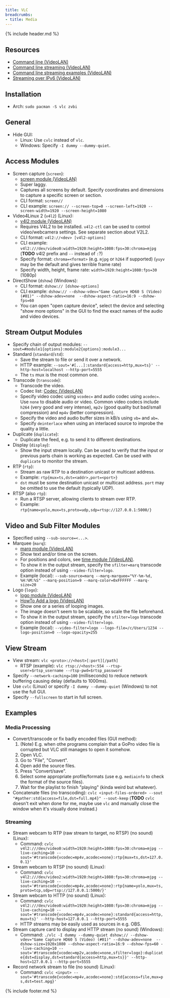 ```yaml
---
title: VLC
breadcrumbs:
- title: Media
---
```

{% include header.md %}

## Resources

- [Command line (VideoLAN)](https://wiki.videolan.org/Documentation:Command_line/)
- [Command line streaming (VideoLAN)](https://wiki.videolan.org/Documentation:Streaming_HowTo/Advanced_Streaming_Using_the_Command_Line/)
- [Command line streaming examples (VideoLAN)](https://wiki.videolan.org/Documentation:Streaming_HowTo/Command_Line_Examples/)
- [Streaming over IPv6 (VideoLAN)](https://wiki.videolan.org/Documentation:Streaming_HowTo/Streaming_over_IPv6/)

## Installation

- Arch: `sudo pacman -S vlc zvbi`

## General

- Hide GUI:
    - Linux: Use `cvlc` instead of `vlc`.
    - Windows: Specify `-I dummy --dummy-quiet`.

## Access Modules

- Screen capture (`screen`):
    - [screen module (VideoLAN)](https://wiki.videolan.org/Documentation:Modules/screen/)
    - Super laggy.
    - Captures all screens by default. Specify coordinates and dimensions to capture a specific screen or section.
    - CLI format: `screen//`
    - CLI example: `screen:// --screen-top=0 --screen-left=1920 --screen-width=1920 --screen-height=1080`
- Video4Linux 2 (`v4l2`) (Linux):
    - [v4l2 module (VideoLAN)](https://wiki.videolan.org/Documentation:Modules/v4l2/)
    - Requires V4L2 to be installed. `v4l2-ctl` can be used to control video/webcamera settings. See separate section about V2L2.
    - CLI format: `v4l2://<dev> [v4l2-options]`
    - CLI example: `v4l2:///dev/video0:width=1920:height=1080:fps=30:chroma=mjpg` (**TODO** v4l2 prefix and `--` instead of `:`?)
    - Specify format: `chroma=<format>` (e.g. `mjpg` or `h264` if supported) (`yuyv` may be the default and gives terrible frame rate)
    - Specify width, height, frame rate: `width=1920:height=1080:fps=30` (1080p)
- DirectShow (`dshow`) (Windows):
    - CLI format: `dshow:// [dshow-options]`
    - CLI example: `dshow:// --dshow-vdev="Game Capture HD60 S (Video) (#01)" --dshow-adev=none  --dshow-aspect-ratio=16:9 --dshow-fps=60`
    - You can open "open capture device", select the device and selecting "show more options" in the GUI to find the exact names of the audio and video devices.

## Stream Output Modules

- Specify chain of output modules: `--sout=#module1{options}:module2{options}:module3...`
- Standard (`standard`/`std`):
    - Save the stream to file or send it over a network.
    - HTTP example: `--sout='#[...]:standard{access=http,mux=ts}' --http-host=localhost --http-port=5555`
    - The `ts` mux is the most common one.
- Transcode (`transcode`):
    - Transcode the video.
    - Codec list: [Codec (VideoLAN)](https://wiki.videolan.org/Codec/)
    - Specify video codec using `vcodec=` and audio codec using `acodec=`. Use `none` to disable audio or video. Common video codecs include `h264` (very good and very intense), `mp2v` (good quality but bad/small compression) and `mp4v` (better compression).
    - Specify the video and audio buffer sizes in kB/s using `vb=` and `ab=`.
    - Specify `deinterlace` when using an interlaced source to improbe the quality a little.
- Duplicate (`duplicate`):
    - Duplicate the feed, e.g. to send it to different destinations.
- Display (`display`):
    - Show the input stream locally. Can be used to verify that the input or previous parts chain is working as expected. Can be used with `duplicate` to monitor the stream.
- RTP (`rtp`):
    - Stream as raw RTP to a destination unicast or multicast address.
    - Example: `rtp{mux=ts,dst=<addr>,port=<port>}`
    - `dst` must be some destination unicast or multicast address. `port` may be omitted to use the default (typically UDP).
- RTSP (also `rtp`):
    - Run a RTSP server, allowing clients to stream over RTP.
    - Example: `rtp{name=yolo,mux=ts,proto=udp,sdp=rtsp://127.0.0.1:5000/}`

## Video and Sub Filter Modules

- Specified using `--sub-source=<...>`.
- Marquee (`marq`):
    - [marq module (VideoLAN)](https://wiki.videolan.org/Documentation:Modules/marq/)
    - Show text and/or time on the screen.
    - For positions and colors, see [time module (VideoLAN)](https://wiki.videolan.org/Documentation:Modules/time/).
    - To show it in the output stream, specify the `sfilter=marq` transcode option instead of using `--video-filter=logo`.
    - Example (local): `--sub-source=marq --marq-marquee="%Y-%m-%d, %H:%M:%S" --marq-position=9 --marq-color=0xFFFFFF --marq-size=20`
- Logo (`logo`):
    - [logo module (VideoLAN)](https://wiki.videolan.org/Documentation:Modules/logo/)
    - [HowTo Add a logo (VideoLAN)](https://wiki.videolan.org/VLC_HowTo/Add_a_logo/)
    - Show one or a series of looping images.
    - The image doesn't seem to be scalable, so scale the file beforehand.
    - To show it in the output stream, specify the `sfilter=logo` transcode option instead of using `--video-filter=logo`.
    - Example (local): `--video-filter=logo --logo-file=/c/Users/1234 --logo-position=0 --logo-opacity=255`

## View Stream

- View stream: `vlc <proto>://<host>[:port][/path]`
    - RTSP (example): `vlc rtsp://<host>:554 --rtsp-user=$rtsp_username --rtsp-pwd=$rtsp_password`
- Specify `--network-caching=100` (milliseconds) to reduce network buffering causing delay (defaults to 1000ms).
- Use `cvlc` (Linux) or specify `-I dummy --dummy-quiet` (Windows) to not use the full GUI.
- Specify `--fullscreen` to start in full screen.

## Examples

### Media Processing

- Convert/transcode or fix badly encoded files (GUI method):
    1. (Note) E.g. when othe programs complain that a GoPro video file is corrupted but VLC still manages to open it somehow.
    1. Open VLC.
    1. Go to "File", "Convert".
    1. Open add the source files.
    1. Press "Convert/save".
    1. Select some appropriate profile/formats (use e.g. `mediainfo` to check the format of the source files).
    1. Wait for the playlist to finish "playing" (kinda weird but whatever).
- Concatenate files (no transcoding): `cvlc <input-files-ordered> --sout "#gather:std{access=file,dst=full.mp4}" --sout-keep` (**TODO** `cvlc` doesn't exit when done for me, maybe use `vlc` and manually close the window when it's visually done instead.)

### Streaming

- Stream webcam to RTP (raw stream to target, no RTSP) (no sound) (Linux):
    - Command: `cvlc v4l2:///dev/video0:width=1920:height=1080:fps=30:chroma=mjpg --live-caching=10 --sout='#transcode{vcodec=mp4v,acodec=none}:rtp{mux=ts,dst=127.0.0.1}'`
- Stream webcam to RTSP (no sound) (Linux):
    - Command: `cvlc v4l2:///dev/video2:width=1920:height=1080:fps=30:chroma=mjpg --live-caching=10 --sout='#transcode{vcodec=mp4v,acodec=none}:rtp{name=yolo,mux=ts,proto=tcp,sdp=rtsp://127.0.0.1:5000/}'`
- Stream webcam to HTTP (no sound) (Linux):
    - Command: `cvlc v4l2:///dev/video0:width=1920:height=1080:fps=30:chroma=mjpg --live-caching=10 --sout='#transcode{vcodec=mp4v,acodec=none}:standard{access=http,mux=ts}' --http-host=127.0.0.1 --http-port=5555`
    - HTTP streams may be easily used as sources in e.g. OBS.
- Stream capture card to display and HTTP stream (no sound) (Windows):
    - Command: `./vlc -I dummy --dummy-quiet dshow:// --dshow-vdev="Game Capture HD60 S (Video) (#01)" --dshow-adev=none  --dshow-size=1920x1080 --dshow-aspect-ratio=16:9 --dshow-fps=60 --live-caching=10 --sout='#transcode{vcodec=mp2v,acodec=none,sfilter=logo}:duplicate{dst=display,dst=standard{access=http,mux=ts}}' --http-host=127.0.0.1 --http-port=5555`
- Record network stream to file (no sound) (Linux):
    - Command: `cvlc <input> --sout='#transcode{vcodec=mp4v,acodec=none}:std{access=file,mux=ps,dst=test.mpg}'`

{% include footer.md %}
